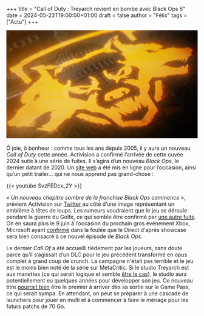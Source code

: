 +++
title = "Call of Duty : Treyarch revient en bombe avec Black Ops 6"
date = 2024-05-23T19:00:00+01:00
draft = false
author = "Félix"
tags = ["Actu"]
+++ 

![Call of Duty: Black Ops 6](blackops.jpg "Quand y a un loup, c'est que c'est flou.") 

Ô joie, ô bonheur : comme tous les ans depuis 2005, il y aura un nouveau *Call of Duty* cette année. Activision a confirmé l’arrivée de cette cuvée 2024 suite à une série de fuites. Il s’agira d’un nouveau *Black Ops*, le dernier datant de 2020. Un [site web](https://thetruthlies.com) a été mis en ligne pour l’occasion, ainsi qu’un petit trailer… qui ne nous apprend pas grand-chose :

{{< youtube SvzFEDcx_2Y >}} 

« *Un nouveau chapitre sombre de la franchise Black Ops commence* », prévient Activision sur [Twitter](https://twitter.com/CallofDuty/status/1793635518648836544) au côté d’une image représentant un emblème à têtes de loups. Les rumeurs voudraient que le jeu se déroule pendant la guerre du Golfe, ce qui semble être confirmé par [une autre fuite](https://twitter.com/charlieINTEL/status/1793636471553036712?t=w9F6focaNh2Rc7k_9Rm8eg). On en saura plus le 9 juin à l’occasion du prochain gros événement Xbox, Microsoft ayant [confirmé](https://news.xbox.com/en-us/2024/04/30/xbox-games-showcase-2024-redacted-direct/) dans la foulée que le Direct d'après showcase sera bien consacré à ce nouvel épisode de *Black Ops*.

Le dernier *Call Of* a été accueilli tièdement par les joueurs, sans doute parce qu’il s’agissait d’un DLC pour le jeu précédent transformé en opus complet à grand coup de crunch. La campagne n'était pas terrible et le jeu est le moins bien noté de la série sur MetaCritic. Si le studio Treyarch est aux manettes (ce qui serait logique et semble [être le cas](https://www.ign.com/articles/call-of-duty-black-ops-6-pretty-much-confirmed-after-treyarch-acknowledges-sally-pistols-discovery-in-warzone)), le studio aura potentiellement eu quelques années pour développer son jeu. Ce nouveau titre [pourrait bien](https://nostick.fr/articles/2024/mai/1805-vrac-de-la-semaine/) être le premier à arriver dès sa sortie sur le Game Pass, ce qui serait sympa. En attendant, on peut se préparer à une cascade de launchers pour jouer en multi et à commencer à faire le ménage pour les futurs patchs de 70 Go.